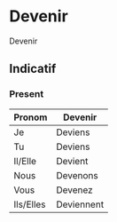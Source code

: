# Devenir

Devenir

## Indicatif

### Present

|Pronom|Devenir|
|-|-|
|Je|Deviens|
|Tu|Deviens|
|Il/Elle|Devient|
|Nous|Devenons|
|Vous|Devenez|
|Ils/Elles|Deviennent|